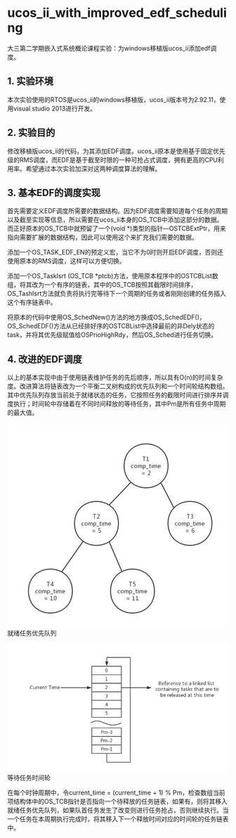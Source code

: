 # ucos_ii_with_improved_edf_scheduling
大三第二学期嵌入式系统概论课程实验：为windows移植版ucos_ii添加edf调度。
## 1. 实验环境
本次实验使用的RTOS是ucos_ii的windows移植版，ucos_ii版本号为2.92.11，使用visual studio 2013进行开发。
## 2. 实验目的
修改移植版ucos_ii的代码，为其添加EDF调度。ucos_ii原本是使用基于固定优先级的RMS调度，而EDF是基于截至时限的一种可抢占式调度，拥有更高的CPU利用率。希望通过本次实验加深对这两种调度算法的理解。
## 3. 基本EDF的调度实现
首先需要定义EDF调度所需要的数据结构。因为EDF调度需要知道每个任务的周期以及截至实现等信息，所以需要在ucos_ii本身的OS_TCB中添加这部分的数据。而正好原本的OS_TCB中就预留了一个(void *)类型的指针—OSTCBExtPtr，用来指向需要扩展的数据结构，因此可以使用这个来扩充我们需要的数据。

添加一个OS_TASK_EDF_EN的预定义宏，当它不为0时则开启EDF调度，否则还使用原本的RMS调度，这样可以方便切换。

添加一个OS_TaskIsrt (OS_TCB *ptcb)方法，使用原本程序中的OSTCBList数组，将其改为一个有序的链表，其中的OS_TCB按照其截限时间排序，OS_TashIsrt方法就负责将执行完等待下一个周期的任务或者刚刚创建的任务插入这个有序链表中。

将原本的代码中使用OS_SchedNew()方法的地方换成OS_SchedEDF()，OS_SchedEDF()方法从已经排好序的OSTCBList中选择最前的非Dely状态的task，并将其优先级赋值给OSPrioHighRdy，然后OS_Sched进行任务切换。

## 4. 改进的EDF调度
以上的基本实现中由于使用链表维护任务的先后顺序，所以具有O(n)的时间复杂度。改进算法将链表改为一个平衡二叉树构成的优先队列和一个时间轮结构数组。其中优先队列存放当前处于就绪状态的任务，它按照任务的截限时间进行排序并调度执行；时间轮中存储着在不同时间释放的等待任务，其中Pm是所有任务中周期的最大值。

![就绪任务优先队列](assets/image/heap.png)  
就绪任务优先队列

![等待任务时间轮](assets/image/time-wheel.png)  
等待任务时间轮

在每个时钟周期中，令current_time = (current_time + 1) % Pm，检查数组当前项结构体中的OS_TCB指针是否指向一个待释放的任务链表，如果有，则将其移入就绪任务优先队列，如果队首任务发生了改变则进行任务抢占，否则继续执行。当一个任务在本周期执行完成时，将其移入下一个释放时间对应的时间轮的任务链表中。
